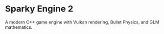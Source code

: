 # Sparky Engine 2

A modern C++ game engine with Vulkan rendering, Bullet Physics, and GLM mathematics.

